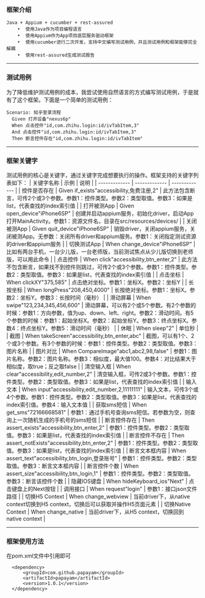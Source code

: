 ### 框架介绍
    Java + Appium + cucumber + rest-assured
        •  使用Java作为项目编程语言
        •  使用Appium作为App项目底层服务驱动框架
        •  使用cucumber进行二次开发，支持中文编写测试用例，并且测试用例和框架能够完全解耦
        •  使用rest-assured生成测试报告
---
### 测试用例
为了降低维护测试用例的成本，我尝试使用自然语言的方式编写测试用例，于是就有了这个框架。下面是一个简单的测试用例：
  ```
  Scenario: 知乎登录流程
    Given 打开设备"nexus6p"
    When 点击控件"id,com.zhihu.login:id/ivTabItem,3"
    And 点击控件"id,com.zhihu.login:id/ivTabItem,3"
    Then 断言控件存在"id,com.zhihu.login:id/ivTabItem"
  ```
---
### 框架关键字
测试用例的核心是关键字，通过关键字完成想要执行的操作。框架支持的关键字列表如下：
| 关键字名称  | 示例 | 说明 |
| ------------- | ------------- | ------------- |
| 控件是否存在  | Given if_exists"accessibility,免费注册,2"  | 此方法包含断言，可传2个或3个参数。参数1：控件类型。参数2：类型取值。参数3：如果是list，代表查找的index索引值  |
| 打开被测App | Given open_device"iPhone6SP" | 创建并启动appium服务，初始化driver，启动App打开MainActivity。参数1：资源文件名，目录在src/resources/devices/ |
| 关闭被测App | Given quit_device"iPhone6SP" | 销毁driver，关闭appium服务，关闭被测App。无参数：关闭所有driver和appium服务。参数1：关闭指定测试资源的driver和appium服务 |
| 切换测试App | When change_device"iPhone6SP" | 比如有两台手机，一台少儿版，一台老师版，当前测试焦点从少儿版切换到老师版，可以用此命令 |
| 点击控件 | When click"accessibility,btn_enter,2" | 此方法不包含断言，如果找不到控件则跳过，可传2个或3个参数。参数1：控件类型。参数2：类型取值。参数3：如果是list，代表查找的index索引值 |
| 点击坐标 | When clickXY"375,585" | 点击绝对坐标。参数1：坐标X。参数2：坐标Y |
| 长按坐标 | When longPress"208,450,4000" | 长按绝对坐标。参数1：坐标X。参数2：坐标Y。参数3：长按时间（毫秒） |
| 滑动屏幕 | When swipe"123,234,345,456,600" | 滑动屏幕，可以有2个或5个参数。有2个参数的时候：参数1：方向参数，值为up、down、left、right。参数2：滑动时间。有5个参数的时候：参数1：起始坐标X。参数2：起始坐标Y。参数3：终点坐标X。参数4：终点坐标Y。参数5：滑动时间（毫秒） |
| 休眠 | When sleep"2" | 单位秒 |
| 截图 | When takeScreen"accessibility,btn_enter,abc" | 截图，可以有1个、2个或3个参数。有3个参数的时候：参数1：控件类型。参数2：类型取值。参数3：图片名称 |
| 图片对比 | When CompareImage"abc1,abc2,98,false" | 参数1：图片名称。参数2：图片名称。参数3：相似度，最大值100。参数4：对比结果大于相似度，取true；反之取false |
| 清空输入框 | When clear"accessibility,edit_number,2" | 清空输入框，可传2或3个参数。参数1：控件类型。参数2：类型取值。参数3：如果是list，代表查找的index索引值 |
| 输入文本 | When input"accessibility,edit_number,2,11111111" | 输入文本，可传3个或4个参数。参数1：控件类型。参数2：类型取值。参数3：如果是list，代表查找的index索引值。参数4：输入文本值 |
| 获取sms短信 | When get_sms"72166668581" | 参数1：通过手机号查询sms短信。若参数为空，则查询上一次随机生成的手机号的sms短信 |
| 断言控件存在 | Then assert_exists"accessibility,btn_enter,2" | 参数1：控件类型。参数2：类型取值。参数3：如果是list，代表查找的index索引值 |
| 断言控件不存在 | Then assert_notExists"accessibility,btn_enter,2" | 参数1：控件类型。参数2：类型取值。参数3：如果是list，代表查找的index索引值 |
| 断言文本框内容 | When assert_text"accessibility,btn_login,登录账号" | 参数1：控件类型。参数2：类型取值。参数3：断言文本框内容 |
| 断言控件个数 | When assert_size"accessibility,btn_login,1" | 参数1：控件类型。参数2：类型取值。参数3：断言该控件个数 |
| 隐藏IOS键盘 | When hideKeyboard_ios"Next" | 点击键盘上的Next按钮 |
| 调用接口 | When request"login" | 参数1：接口json文件路径 |
| 切换H5 Context | When change_webview | 当前driver下，从native context切换到H5 context，切换后可以获取并操作H5页面元素 |
| 切换Native Context | When change_native | 当前driver下，从H5 context，切换回到native context |

---
### 框架使用方法
在pom.xml文件中引用即可
  ```
    <dependency>
        <groupId>com.github.papayam</groupId>
        <artifactId>papayam</artifactId>
        <version>1.0.1</version>
    </dependency>
  ```
